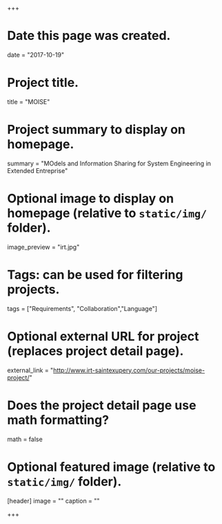 +++
# Date this page was created.
date = "2017-10-19"

# Project title.
title = "MOISE"

# Project summary to display on homepage.
summary = "MOdels and Information Sharing for System Engineering in Extended Entreprise"

# Optional image to display on homepage (relative to `static/img/` folder).
image_preview = "irt.jpg"

# Tags: can be used for filtering projects.
tags = ["Requirements", "Collaboration","Language"]

# Optional external URL for project (replaces project detail page).
external_link = "http://www.irt-saintexupery.com/our-projects/moise-project/"

# Does the project detail page use math formatting?
math = false

# Optional featured image (relative to `static/img/` folder).
[header]
image = ""
caption = ""

+++
